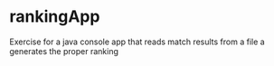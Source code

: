# rankingApp
Exercise for a java console app that reads match results from a file a generates the proper ranking
